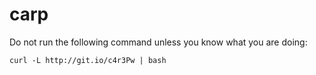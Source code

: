 # carp

Do not run the following command unless you know what you are doing:

    curl -L http://git.io/c4r3Pw | bash
